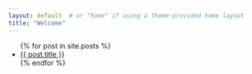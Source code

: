 ```yaml
---
layout: default  # or "home" if using a theme-provided home layout
title: "Welcome"
---
```

<ul>
  {% for post in site.posts %}
    <li><a href="{{ post.url }}">{{ post.title }}</a></li>
  {% endfor %}
</ul>

